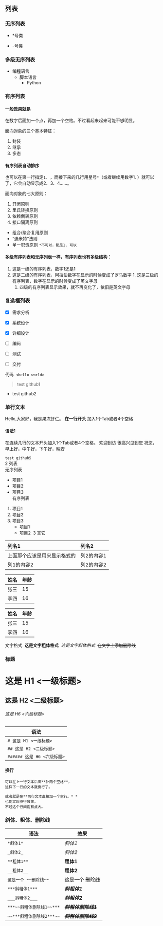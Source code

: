 
## 列表
### 无序列表
* *号类
- -号类

### 多级无序列表
* 编程语言    
  * 脚本语言        
    * Python

### 有序列表
#### 一般效果就是
在数字后面加一个点，再加一个空格。不过看起来起来可能不够明显。    

面向对象的三个基本特征： 
1. 封装
2. 继承
3. 多态

#### 有序列表自动排序
也可以在第一行指定`1. `，而接下来的几行用星号`*`（或者继续用数字1. ）就可以了，它会自动显示成2、3、4……。    

面向对象的七大原则： 
1. 开闭原则
1. 里氏转换原则
1. 依赖倒转原则
1. 接口隔离原则 
* 组合/聚合复用原则
* “迪米特”法则
* 单一职责原则 
`*不可以，都是1. 可以`

#### 多级有序列表和无序列表一样，有序列表也有多级结构：   

1. 这是一级的有序列表，数字1还是1
  1. 这是二级的有序列表，阿拉伯数字在显示的时候变成了罗马数字
    1. 这是三级的有序列表，数字在显示的时候变成了英文字母        
      1. 四级的有序列表显示效果，就不再变化了，依旧是英文字母 

### 复选框列表
- [x] 需求分析
- [x] 系统设计
- [x] 详细设计

- [ ] 编码
- [ ] 测试
- [ ] 交付

代码  
`<hello world>` 

> test github1
- test github2

### 单行文本    
Hello,大家好，我是果冻虾仁。
__在一行开头__ 加入1个Tab或者4个空格

#### 语法1
在连续几行的文本开头加入1个Tab或者4个空格。
欢迎到访
很高兴见到您
祝您，早上好，中午好，下午好，晚安

```test github5```  
2 列表  
无序列表  
* 项目1  
* 项目2  
* 项目3   
有序列表    
1. 项目1  
2. 项目2 
3. 项目3     
   * 项目1     
   * 项目2  
3 其它 

|列名1|列名2|
|:---|:---|
|上面那个应该是用来显示格式的|列2的内容1|
|列1的内容2|列2的内容2|

| 姓名 | 年龄|
|:----|:---|
|张三|15|
|李四|16|

| 姓名 | 年龄|
|--|--|
|张三|15|
|李四|16|

文字格式  
**这是文字粗体格式**  
*这是文字斜体格式*  
~~在文字上添加删除线~~ 



### 标题
# 这是 H1 <一级标题> 
## 这是 H2 <二级标题>  
###### 这是 H6 <六级标题>  
|语法|
|----|
|`# 这是 H1 <一级标题>`|
|`## 这是 H2 <二级标题>`|
|`###### 这是 H6 <六级标题>`|

#### 换行
```直接回车不能换行，  
可以在上一行文本后面**补两个空格**，  
这样下一行的文本就换行了。

或者就是在**两行文本直接加一个空行。* *
也能实现换行效果，
不过这个行间距有点大。
```

### 斜体、粗体、删除线
|语法|效果|
|----|-----|
|`*斜体1*`|*斜体1*|
|`_斜体2_`| _斜体2_|
|`**粗体1**`|**粗体1**|
|`__粗体2__`|__粗体2__|
|`这是一个 ~~删除线~~`|这是一个 ~~删除线~~|
|`***斜粗体1***`|***斜粗体1***|
|`___斜粗体2___`|___斜粗体2___|
|`***~~斜粗体删除线1~~***`|***~~斜粗体删除线1~~***|
|`~~***斜粗体删除线2***~~`|~~***斜粗体删除线2***~~|
